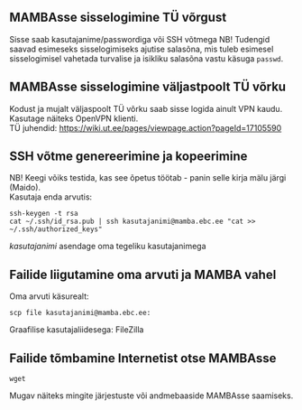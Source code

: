 ## MAMBAsse sisselogimine TÜ võrgust
Sisse saab kasutajanime/passwordiga või SSH võtmega 
NB! Tudengid saavad esimeseks sisselogimiseks ajutise salasõna, mis tuleb esimesel sisselogimisel vahetada turvalise ja isikliku salasõna vastu käsuga ```passwd```.

## MAMBAsse sisselogimine väljastpoolt TÜ võrku
Kodust ja mujalt väljaspoolt TÜ võrku saab sisse logida ainult VPN kaudu. 
Kasutage näiteks OpenVPN klienti.  
TÜ juhendid: https://wiki.ut.ee/pages/viewpage.action?pageId=17105590

## SSH võtme genereerimine ja kopeerimine
NB! Keegi võiks testida, kas see õpetus töötab - panin selle kirja mälu järgi (Maido).  
Kasutaja enda arvutis:   
```
ssh-keygen -t rsa
cat ~/.ssh/id_rsa.pub | ssh kasutajanimi@mamba.ebc.ee "cat >> ~/.ssh/authorized_keys"
```
*kasutajanimi* asendage oma tegeliku kasutajanimega

## Failide liigutamine oma arvuti ja MAMBA vahel
Oma arvuti käsurealt:
```
scp file kasutajanimi@mamba.ebc.ee:
```
Graafilise kasutajaliidesega: FileZilla

## Failide tõmbamine Internetist otse MAMBAsse
```
wget  
```
Mugav näiteks mingite järjestuste või andmebaaside MAMBAsse saamiseks.
